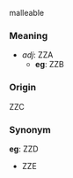 malleable
### Meaning
+ _adj_: ZZA
    + __eg__: ZZB

### Origin

ZZC

### Synonym

__eg__: ZZD

+ ZZE


